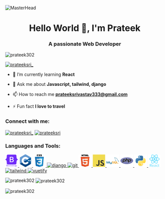 ![MasterHead](https://media.giphy.com/headers/GitHub/w8ZJLtJbmuph.gif)
<h1 align="center">Hello World 👋, I'm Prateek</h1>

<h3 align="center">A passionate Web Developer</h3>

<p align="left"> <img src="https://komarev.com/ghpvc/?username=prateek302&label=Profile%20views&color=0e75b6&style=flat" alt="prateek302" /> </p>

<p align="left"> <a href="https://twitter.com/prateeksri_" target="blank"><img src="https://img.shields.io/twitter/follow/prateeksri_?logo=twitter&style=for-the-badge" alt="prateeksri_" /></a> </p>

- 🌱 I’m currently learning **React**

- 💬 Ask me about **Javascript, tailwind, django**

- 📫 How to reach me **prateeksrivastav333@gmail.com**

- ⚡ Fun fact **I love to travel**

<h3 align="left">Connect with me:</h3>
<p align="left">
<a href="https://twitter.com/prateeksri_" target="blank"><img align="center" src="https://raw.githubusercontent.com/rahuldkjain/github-profile-readme-generator/master/src/images/icons/Social/twitter.svg" alt="prateeksri_" height="30" width="40" /></a>
<a href="https://linkedin.com/in/prateeksri" target="blank"><img align="center" src="https://raw.githubusercontent.com/rahuldkjain/github-profile-readme-generator/master/src/images/icons/Social/linked-in-alt.svg" alt="prateeksri" height="30" width="40" /></a>
</p>

<h3 align="left">Languages and Tools:</h3>
<p align="left"> <a href="https://getbootstrap.com" target="_blank" rel="noreferrer"> <img src="https://raw.githubusercontent.com/devicons/devicon/master/icons/bootstrap/bootstrap-plain-wordmark.svg" alt="bootstrap" width="40" height="40"/> </a> <a href="https://www.w3schools.com/cpp/" target="_blank" rel="noreferrer"> <img src="https://raw.githubusercontent.com/devicons/devicon/master/icons/cplusplus/cplusplus-original.svg" alt="cplusplus" width="40" height="40"/> </a> <a href="https://www.w3schools.com/css/" target="_blank" rel="noreferrer"> <img src="https://raw.githubusercontent.com/devicons/devicon/master/icons/css3/css3-original-wordmark.svg" alt="css3" width="40" height="40"/> </a> <a href="https://www.djangoproject.com/" target="_blank" rel="noreferrer"> <img src="https://cdn.worldvectorlogo.com/logos/django.svg" alt="django" width="40" height="40"/> </a> <a href="https://git-scm.com/" target="_blank" rel="noreferrer"> <img src="https://www.vectorlogo.zone/logos/git-scm/git-scm-icon.svg" alt="git" width="40" height="40"/> </a> <a href="https://www.w3.org/html/" target="_blank" rel="noreferrer"> <img src="https://raw.githubusercontent.com/devicons/devicon/master/icons/html5/html5-original-wordmark.svg" alt="html5" width="40" height="40"/> </a> <a href="https://developer.mozilla.org/en-US/docs/Web/JavaScript" target="_blank" rel="noreferrer"> <img src="https://raw.githubusercontent.com/devicons/devicon/master/icons/javascript/javascript-original.svg" alt="javascript" width="40" height="40"/> </a> <a href="https://www.mysql.com/" target="_blank" rel="noreferrer"> <img src="https://raw.githubusercontent.com/devicons/devicon/master/icons/mysql/mysql-original-wordmark.svg" alt="mysql" width="40" height="40"/> </a> <a href="https://www.php.net" target="_blank" rel="noreferrer"> <img src="https://raw.githubusercontent.com/devicons/devicon/master/icons/php/php-original.svg" alt="php" width="40" height="40"/> </a> <a href="https://www.python.org" target="_blank" rel="noreferrer"> <img src="https://raw.githubusercontent.com/devicons/devicon/master/icons/python/python-original.svg" alt="python" width="40" height="40"/> </a> <a href="https://reactjs.org/" target="_blank" rel="noreferrer"> <img src="https://raw.githubusercontent.com/devicons/devicon/master/icons/react/react-original-wordmark.svg" alt="react" width="40" height="40"/> </a> <a href="https://tailwindcss.com/" target="_blank" rel="noreferrer"> <img src="https://www.vectorlogo.zone/logos/tailwindcss/tailwindcss-icon.svg" alt="tailwind" width="40" height="40"/> </a> <a href="https://vuetifyjs.com/en/" target="_blank" rel="noreferrer"> <img src="https://bestofjs.org/logos/vuetify.svg" alt="vuetify" width="40" height="40"/> </a> </p>

<p><img align="left" src="https://github-readme-stats.vercel.app/api/top-langs?username=prateek302&show_icons=true&locale=en&layout=compact" alt="prateek302" /></p>

<p>&nbsp;<img align="center" src="https://github-readme-stats.vercel.app/api?username=prateek302&show_icons=true&locale=en" alt="prateek302" /></p>

<p><img align="center" src="https://github-readme-streak-stats.herokuapp.com/?user=prateek302&" alt="prateek302" /></p>
